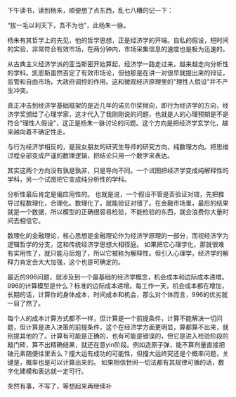 下午读书，读到杨朱，顺便想了点东西，乱七八糟的记一下：

“拔一毛以利天下，吾不为也”，此杨朱一脉。

杨朱有其哲学上的先见，他的哲学思想，正是经济学的开端。自私的假设，短时间的实验，非常符合有效市场，在两分钟内，市场采集信息的速度也是极为迅速的。

从古典主义经济学派的亚当斯密开始算起，经济学一路走过来，越来越走向分析性的学科。凯恩斯虽然否定了有效市场论，但他那是在讲一对很早就提出来的辩证，监管和自由市场，大政府调控的作用。这和微观经济原理里的"理性人假设"并不产生冲突。

真正冲击到经济学基础框架的是近几年的诺贝尔奖倾向，即行为经济学的方向，经济学奖颁给了心理学家，这才代入了我刚刚说的问题，也就是人的心理预期是不是符合"理性人假设"，这正是杨朱一脉讨论的问题。这个方向是把经济学玄学化，越来越向着不确定性走。

与行为经济学相反的，是我女朋友的研究生导师的研究方向，纯数理方向。把思维过程全部变成严谨的数理逻辑，把结论只用一个数字来表达。

其实这两个方向没有孰是孰非，只是导向不同。一个试图把经济学变成纯解释性的学科，另一个试图把它变成纯分析性的学科。

分析性最后肯定是偏应用性的。
也就是说，一个假设不管是否验证对错，先把推导过程数理化，合理化。数理化了，就能验证对错了。在金融市场里，最后的结果就是一个数据，所以模型的正确很容易检验，不能检验的东西，就会浪费你大量时间去相信它。

数理化的金融理论，核心思想是金融理论作为经济学原理的一部分，而视经济学为逻辑哲学的分支，这和传统经济学思想大相径庭。
如果把它心理学化，那就很难有实用性了，就只能马后炮了，所以它被称为解释性。但引入心理学，经济学的解释力肯定会大大加强，这个也是可确定的。

最近的996问题，就涉及到一个最基础的经济学概念，机会成本和边际成本递增。996的计算模型是什么？标准的边际成本递增。每工作一天，机会成本都在增加，长期的话，计算你的身体成本，时间成本和机会，那么对个体而言，996的优劣就一目了然了。

每个人的成本计算方式都不一样，但计算是一个前提条件，计算不能解决一切问题，但计算是进入决策的前提条件，这个在经济学方面更明显，算都算不出来，就别提其他的了。计算有可能是正确的，也有可能是错误的，但它是进入检验阶段的敲门砖，算不出精确结果，就还在意yin阶段。例如造原子弹，能不算剂量直接把铀元素随便往里丢么？撞大运有成功的可能性，但撞大运终究还是个概率问题，关键是，概率也是可以计算出来的。
如果相信世间一切法都有其规律可循的话，数字化建模和表达就一定可行。

突然有事，不写了，等想起来再继续补 
